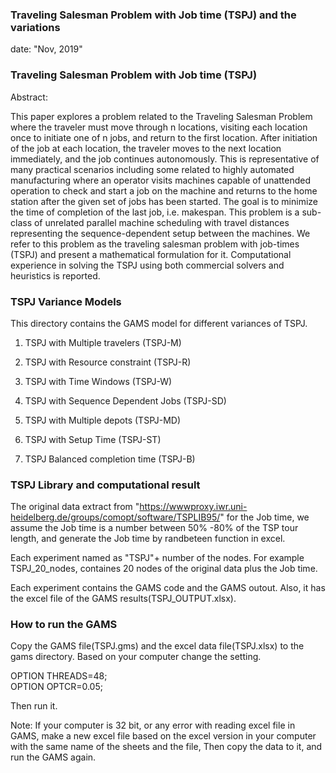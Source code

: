 ### Traveling Salesman Problem with Job time (TSPJ) and the variations 

date: "Nov, 2019"

### Traveling Salesman Problem with Job time (TSPJ) 

Abstract:

This  paper explores a problem related to the Traveling Salesman Problem where the traveler must move through n locations, visiting each location once to initiate one of n jobs, and return to the first location. After initiation of the job at each location, the traveler moves to the next location immediately, and the job continues autonomously. This is representative of many practical scenarios including some related to  highly automated manufacturing where an operator visits machines capable of unattended operation to check and start a job on the machine and returns to the home station after the given set of jobs has been started. The goal is to minimize the time of completion of the last job, i.e. makespan. This problem is  a sub-class of unrelated parallel machine scheduling with travel distances representing the sequence-dependent setup between the machines. We refer to this problem as the traveling salesman problem with job-times (TSPJ) and present a mathematical formulation for it. Computational experience in solving the TSPJ using both commercial solvers and heuristics is reported.



### TSPJ Variance Models
This directory contains the GAMS model for different variances of TSPJ.

1.  TSPJ with Multiple travelers (TSPJ-M)

2. TSPJ with Resource constraint (TSPJ-R)

3. TSPJ with Time Windows (TSPJ-W)

4. TSPJ with Sequence Dependent Jobs (TSPJ-SD)

5. TSPJ with Multiple depots (TSPJ-MD)

6. TSPJ with Setup Time (TSPJ-ST)

7. TSPJ Balanced completion time (TSPJ-B)



### TSPJ Library and computational result

The original data extract from "https://wwwproxy.iwr.uni-heidelberg.de/groups/comopt/software/TSPLIB95/"
for the Job time, we assume the Job time is a number between 50% -80% of the TSP tour length, and generate the Job time by randbeteen function in excel. 

Each experiment named as "TSPJ"+ number of the nodes. For example TSPJ_20_nodes, containes 20 nodes of the original data plus the Job time.

Each experiment contains the GAMS code and the GAMS outout. Also, it has the excel file of the GAMS results(TSPJ_OUTPUT.xlsx).




### How to run the GAMS

Copy the GAMS file(TSPJ.gms) and the excel data file(TSPJ.xlsx) to the gams directory. 
Based on your computer change the setting. 

OPTION THREADS=48;     
OPTION OPTCR=0.05;

Then run it.

Note: If your computer is 32 bit, or any error with reading excel file in GAMS, make a new excel file based on the excel version in your computer with the same name of the sheets and the file, Then copy the data to it, and run the GAMS again.


